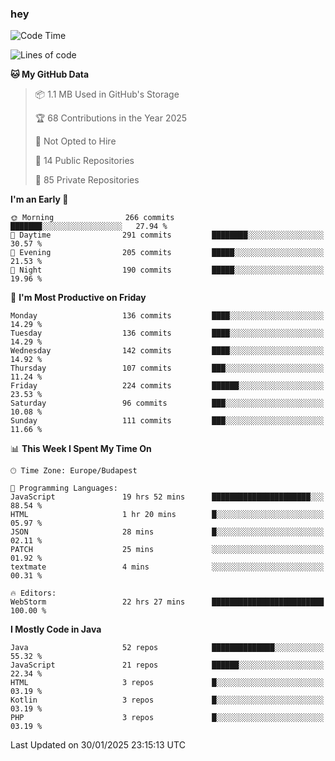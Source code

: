 ### hey

<!--START_SECTION:waka-->
![Code Time](http://img.shields.io/badge/Code%20Time-1%2C071%20hrs%2033%20mins-blue)

![Lines of code](https://img.shields.io/badge/From%20Hello%20World%20I%27ve%20Written-1.8%20million%20lines%20of%20code-blue)

**🐱 My GitHub Data** 

> 📦 1.1 MB Used in GitHub's Storage 
 > 
> 🏆 68 Contributions in the Year 2025
 > 
> 🚫 Not Opted to Hire
 > 
> 📜 14 Public Repositories 
 > 
> 🔑 85 Private Repositories 
 > 
**I'm an Early 🐤** 

```text
🌞 Morning                266 commits         ███████░░░░░░░░░░░░░░░░░░   27.94 % 
🌆 Daytime                291 commits         ████████░░░░░░░░░░░░░░░░░   30.57 % 
🌃 Evening                205 commits         █████░░░░░░░░░░░░░░░░░░░░   21.53 % 
🌙 Night                  190 commits         █████░░░░░░░░░░░░░░░░░░░░   19.96 % 
```
📅 **I'm Most Productive on Friday** 

```text
Monday                   136 commits         ████░░░░░░░░░░░░░░░░░░░░░   14.29 % 
Tuesday                  136 commits         ████░░░░░░░░░░░░░░░░░░░░░   14.29 % 
Wednesday                142 commits         ████░░░░░░░░░░░░░░░░░░░░░   14.92 % 
Thursday                 107 commits         ███░░░░░░░░░░░░░░░░░░░░░░   11.24 % 
Friday                   224 commits         ██████░░░░░░░░░░░░░░░░░░░   23.53 % 
Saturday                 96 commits          ███░░░░░░░░░░░░░░░░░░░░░░   10.08 % 
Sunday                   111 commits         ███░░░░░░░░░░░░░░░░░░░░░░   11.66 % 
```


📊 **This Week I Spent My Time On** 

```text
🕑︎ Time Zone: Europe/Budapest

💬 Programming Languages: 
JavaScript               19 hrs 52 mins      ██████████████████████░░░   88.54 % 
HTML                     1 hr 20 mins        █░░░░░░░░░░░░░░░░░░░░░░░░   05.97 % 
JSON                     28 mins             █░░░░░░░░░░░░░░░░░░░░░░░░   02.11 % 
PATCH                    25 mins             ░░░░░░░░░░░░░░░░░░░░░░░░░   01.92 % 
textmate                 4 mins              ░░░░░░░░░░░░░░░░░░░░░░░░░   00.31 % 

🔥 Editors: 
WebStorm                 22 hrs 27 mins      █████████████████████████   100.00 % 
```

**I Mostly Code in Java** 

```text
Java                     52 repos            ██████████████░░░░░░░░░░░   55.32 % 
JavaScript               21 repos            ██████░░░░░░░░░░░░░░░░░░░   22.34 % 
HTML                     3 repos             █░░░░░░░░░░░░░░░░░░░░░░░░   03.19 % 
Kotlin                   3 repos             █░░░░░░░░░░░░░░░░░░░░░░░░   03.19 % 
PHP                      3 repos             █░░░░░░░░░░░░░░░░░░░░░░░░   03.19 % 
```




 Last Updated on 30/01/2025 23:15:13 UTC
<!--END_SECTION:waka-->
